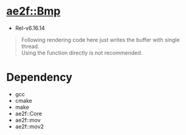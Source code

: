 # [ae2f::Bmp](https://github.com/ae2f/Bmp)
- Rel-v6.16.14

> Following rendering code here just writes the buffer with single thread.  
> Using the function directly is not recommended.

# Dependency
- gcc
- cmake
- make
- ae2f::Core
- ae2f::mov
- ae2f::mov2